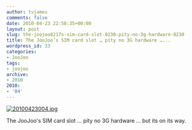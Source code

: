 ```yaml
---
author: tvjames
comments: false
date: 2010-04-23 22:58:35+00:00
layout: post
slug: the-joojoo8217s-sim-card-slot-8230-pity-no-3g-hardware-8230
title: The JooJoo’s SIM card slot … pity no 3G hardware …...
wordpress_id: 33
categories:
- JooJoo
tags:
- joojoo
archive: 
- 2010
2010:
- '04'
---
```


[![20100423004.jpg](//i1370.photobucket.com/albums/ag258/thomasvjames/20100423004_zps82515f7f.jpg)](http://s1370.photobucket.com/user/thomasvjames/media/20100423004_zps82515f7f.jpg.html "photo 20100423004_zps82515f7f.jpg")

The JooJoo's SIM card slot … pity no 3G hardware … but its on its way.
